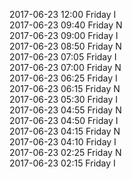 2017-06-23 12:00 Friday  I  
2017-06-23 09:40 Friday  N  
2017-06-23 09:00 Friday  I  
2017-06-23 08:50 Friday  N  
2017-06-23 07:05 Friday  I  
2017-06-23 07:00 Friday  N  
2017-06-23 06:25 Friday  I  
2017-06-23 06:15 Friday  N  
2017-06-23 05:30 Friday  I  
2017-06-23 04:55 Friday  N  
2017-06-23 04:50 Friday  I  
2017-06-23 04:15 Friday  N  
2017-06-23 04:10 Friday  I  
2017-06-23 02:25 Friday  N  
2017-06-23 02:15 Friday  I  
